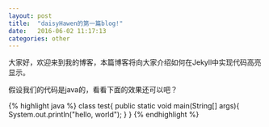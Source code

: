 ```yaml
---
layout: post
title:  "daisyHawen的第一篇blog!"
date:   2016-06-02 11:17:13
categories: other
---
```

大家好，欢迎来到我的博客，本篇博客将向大家介绍如何在Jekyll中实现代码高亮显示。

假设我们的代码是java的，看看下面的效果还可以吧？

{% highlight java %}
class test{
   public static void main(String[] args){
     System.out.println("hello, world");
   }
}
{% endhighlight %}